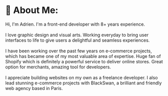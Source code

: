 # 💫 About Me:
Hi, I'm Adrien. I'm a front-end developer with 8+ years experience.<br><br>I love graphic design and visual arts. Working everyday to bring user interfaces to life to give users a delightful and seamless experiences.<br><br>I have been working over the past few years on e-commerce projects, which has became one of my most valuable area of expertise. Huge fan of Shopify which is definitely a powerful service to deliver online stores. Great option for merchants, amazing tool for developers.<br><br>I appreciate building websites on my own as a freelance developer. I also lead stunning e-commerce projects with BlackSwan, a brilliant and friendly web agency based in Paris.
